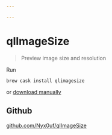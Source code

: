 ```yaml
---

---
```


# qlImageSize

> Preview image size and resolution

Run 

```shell
brew cask install qlimagesize
```

 or [download manually](https://github.com/Nyx0uf/qlImageSize#installation)

## Github
[github.com/Nyx0uf/qlImageSize](https://github.com/Nyx0uf/qlImageSize)